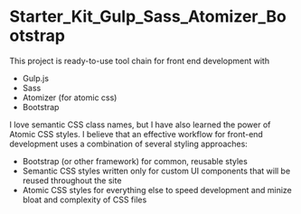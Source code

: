 # Starter_Kit_Gulp_Sass_Atomizer_Bootstrap
This project is ready-to-use tool chain for front end development with
- Gulp.js
- Sass
- Atomizer (for atomic css)
- Bootstrap

I love semantic CSS class names, but I have also learned the power of Atomic CSS styles. I believe that an effective workflow for front-end development uses a combination of several styling approaches:
- Bootstrap (or other framework) for common, reusable styles
- Semantic CSS styles written only for custom UI components that will be reused throughout the site
- Atomic CSS styles for everything else to speed development and minize bloat and complexity of CSS files
